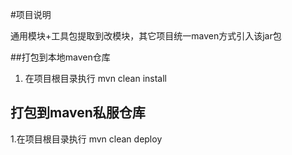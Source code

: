 #项目说明

通用模块+工具包提取到改模块，其它项目统一maven方式引入该jar包

##打包到本地maven仓库

1. 在项目根目录执行 mvn clean install

   

## 打包到maven私服仓库

1.在项目根目录执行 mvn clean deploy